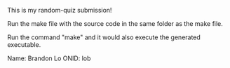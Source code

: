 This is my random-quiz submission!

Run the make file with the source code in the same folder as the make file.

Run the command "make" and it would also execute the generated executable.

Name: Brandon Lo ONID: lob
